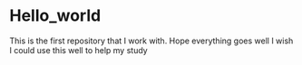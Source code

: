 # Hello_world
This is the first repository that I work with. Hope everything goes well
I wish I could use this well to help my study
